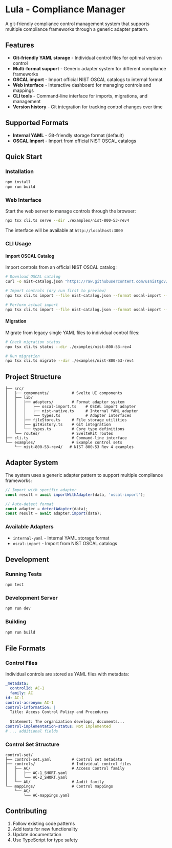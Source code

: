 # Lula - Compliance Manager

A git-friendly compliance control management system that supports multiple compliance frameworks through a generic adapter pattern.

## Features

- **Git-friendly YAML storage** - Individual control files for optimal version control
- **Multi-format support** - Generic adapter system for different compliance frameworks
- **OSCAL import** - Import official NIST OSCAL catalogs to internal format
- **Web interface** - Interactive dashboard for managing controls and mappings
- **CLI tools** - Command-line interface for imports, migrations, and management
- **Version history** - Git integration for tracking control changes over time

## Supported Formats

- **Internal YAML** - Git-friendly storage format (default)
- **OSCAL Import** - Import from official NIST OSCAL catalogs

## Quick Start

### Installation

```bash
npm install
npm run build
```

### Web Interface

Start the web server to manage controls through the browser:

```bash
npx tsx cli.ts serve --dir ./examples/nist-800-53-rev4
```

The interface will be available at `http://localhost:3000`

### CLI Usage

#### Import OSCAL Catalog

Import controls from an official NIST OSCAL catalog:

```bash
# Download OSCAL catalog
curl -o nist-catalog.json "https://raw.githubusercontent.com/usnistgov/oscal-content/main/nist.gov/SP800-53/rev4/json/NIST_SP-800-53_rev4_catalog.json"

# Import controls (dry run first to preview)
npx tsx cli.ts import --file nist-catalog.json --format oscal-import --dry-run

# Perform actual import
npx tsx cli.ts import --file nist-catalog.json --format oscal-import --dir ./my-controls
```

#### Migration

Migrate from legacy single YAML files to individual control files:

```bash
# Check migration status
npx tsx cli.ts status --dir ./examples/nist-800-53-rev4

# Run migration
npx tsx cli.ts migrate --dir ./examples/nist-800-53-rev4
```

## Project Structure

```
├── src/
│   ├── components/          # Svelte UI components
│   ├── lib/
│   │   ├── adapters/        # Format adapter system
│   │   │   ├── oscal-import.ts    # OSCAL import adapter
│   │   │   ├── nist-native.ts     # Internal YAML adapter
│   │   │   └── types.ts           # Adapter interfaces
│   │   ├── fileStore.ts     # File storage utilities
│   │   ├── gitHistory.ts    # Git integration
│   │   └── types.ts         # Core type definitions
│   └── routes/              # SvelteKit routes
├── cli.ts                   # Command-line interface
└── examples/                # Example control sets
    └── nist-800-53-rev4/   # NIST 800-53 Rev 4 examples
```

## Adapter System

The system uses a generic adapter pattern to support multiple compliance frameworks:

```typescript
// Import with specific adapter
const result = await importWithAdapter(data, 'oscal-import');

// Auto-detect format
const adapter = detectAdapter(data);
const result = await adapter.import(data);
```

### Available Adapters

- `internal-yaml` - Internal YAML storage format
- `oscal-import` - Import from NIST OSCAL catalogs

## Development

### Running Tests

```bash
npm test
```

### Development Server

```bash
npm run dev
```

### Building

```bash
npm run build
```

## File Formats

### Control Files

Individual controls are stored as YAML files with metadata:

```yaml
_metadata:
  controlId: AC-1
  family: AC
id: AC-1
control-acronym: AC-1
control-information: |
  Title: Access Control Policy and Procedures
  
  Statement: The organization develops, documents...
control-implementation-status: Not Implemented
# ... additional fields
```

### Control Set Structure

```
control-set/
├── control-set.yaml         # Control set metadata
├── controls/                # Individual control files
│   ├── AC/                  # Access Control family
│   │   ├── AC-1_SHORT.yaml
│   │   └── AC-2_SHORT.yaml
│   └── AU/                  # Audit family
└── mappings/                # Control mappings
    └── AC/
        └── AC-mappings.yaml
```

## Contributing

1. Follow existing code patterns
2. Add tests for new functionality
3. Update documentation
4. Use TypeScript for type safety
